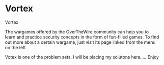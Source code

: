 # Vortex
Vortex 

The wargames offered by the OverTheWire community can help you to learn and practice security concepts in the form of fun-filled games.
To find out more about a certain wargame, just visit its page linked from the menu on the left.

Votex is one of the problem sets. I will be placing my solutons here......Enjoy

